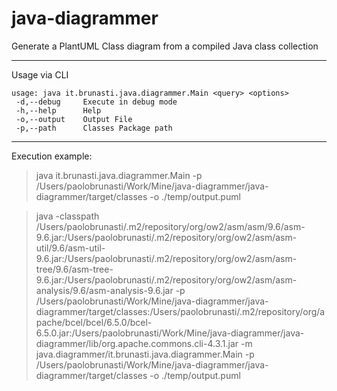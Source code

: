 # java-diagrammer
Generate a PlantUML Class diagram from a compiled Java class collection

---

Usage via CLI

```
usage: java it.brunasti.java.diagrammer.Main <query> <options>
 -d,--debug     Execute in debug mode
 -h,--help      Help
 -o,--output    Output File
 -p,--path      Classes Package path
```


---

Execution example:

> java it.brunasti.java.diagrammer.Main -p /Users/paolobrunasti/Work/Mine/java-diagrammer/java-diagrammer/target/classes -o ./temp/output.puml 




> java -classpath /Users/paolobrunasti/.m2/repository/org/ow2/asm/asm/9.6/asm-9.6.jar:/Users/paolobrunasti/.m2/repository/org/ow2/asm/asm-util/9.6/asm-util-9.6.jar:/Users/paolobrunasti/.m2/repository/org/ow2/asm/asm-tree/9.6/asm-tree-9.6.jar:/Users/paolobrunasti/.m2/repository/org/ow2/asm/asm-analysis/9.6/asm-analysis-9.6.jar -p /Users/paolobrunasti/Work/Mine/java-diagrammer/java-diagrammer/target/classes:/Users/paolobrunasti/.m2/repository/org/apache/bcel/bcel/6.5.0/bcel-6.5.0.jar:/Users/paolobrunasti/Work/Mine/java-diagrammer/java-diagrammer/lib/org.apache.commons.cli-4.3.1.jar -m java.diagrammer/it.brunasti.java.diagrammer.Main -p /Users/paolobrunasti/Work/Mine/java-diagrammer/java-diagrammer/target/classes -o ./temp/output.puml




